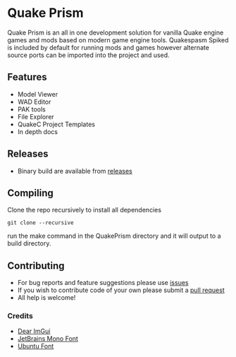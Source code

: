 # Quake Prism

Quake Prism is an all in one development solution for vanilla Quake engine games and mods based on modern game engine tools. Quakespasm Spiked is included by default for running mods and games however alternate source ports can be imported into the project and used.

## Features
- Model Viewer
- WAD Editor
- PAK tools
- File Explorer
- QuakeC Project Templates
- In depth docs

## Releases
- Binary build are available from [releases](https://github.com/BanceDev/QuakePrism/releases)

## Compiling
Clone the repo recursively to install all dependencies
```
git clone --recursive
```
run the make command in the QuakePrism directory and it will output to a build directory.

## Contributing
- For bug reports and feature suggestions please use [issues](https://github.com/BanceDev/QuakePrism/issues)
- If you wish to contribute code of your own please submit a [pull request](https://github.com/BanceDev/QuakePrism/pulls)
- All help is welcome!

### Credits
- [Dear ImGui](https://github.com/ocornut/imgui)
- [JetBrains Mono Font](https://www.jetbrains.com/lp/mono/)
- [Ubuntu Font](https://design.ubuntu.com/font)
